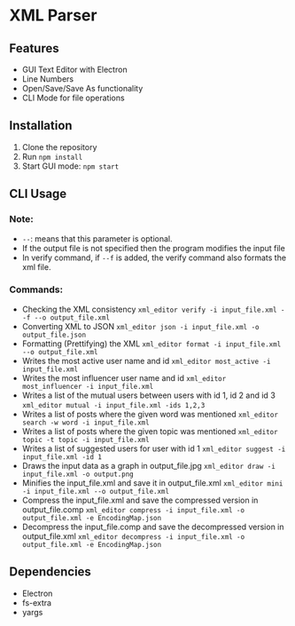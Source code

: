 # XML Parser

## Features
- GUI Text Editor with Electron
- Line Numbers
- Open/Save/Save As functionality
- CLI Mode for file operations

## Installation
1. Clone the repository
2. Run `npm install`
3. Start GUI mode: `npm start`

## CLI Usage
### Note:
- `--`: means that this parameter is optional.
- If the output file is not specified then the program modifies the input file
- In verify command, if `--f` is added, the verify command also formats the xml file.

### Commands:
- Checking the XML consistency `xml_editor verify -i input_file.xml --f --o output_file.xml`
- Converting XML to JSON `xml_editor json -i input_file.xml -o output_file.json`
- Formatting (Prettifying) the XML `xml_editor format -i input_file.xml --o output_file.xml`
- Writes the most active user name and id `xml_editor most_active -i input_file.xml`
- Writes the most influencer user name and id `xml_editor most_influencer -i input_file.xml`
- Writes a list of the mutual users between users with id 1, id 2 and id 3 `xml_editor mutual -i input_file.xml -ids 1,2,3`
- Writes a list of posts where the given word was mentioned `xml_editor search -w word -i input_file.xml` 
- Writes a list of posts where the given topic was mentioned `xml_editor topic -t topic -i input_file.xml`
- Writes a list of suggested users for user with id 1 `xml_editor suggest -i input_file.xml -id 1`
- Draws the input data as a graph in output_file.jpg  `xml_editor draw -i input_file.xml -o output.png`
- Minifies the input_file.xml and save it in output_file.xml  `xml_editor mini -i input_file.xml --o output_file.xml`
- Compress the input_file.xml and save the compressed version in output_file.comp  `xml_editor compress -i input_file.xml -o output_file.xml -e EncodingMap.json`
- Decompress the input_file.comp and save the decompressed version in output_file.xml  `xml_editor decompress -i input_file.xml -o output_file.xml -e EncodingMap.json`


## Dependencies
- Electron
- fs-extra
- yargs
